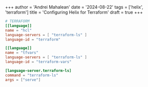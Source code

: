 +++
author = 'Andrei Mahalean'
date = '2024-08-22'
tags = ['helix', 'terraform']
title = 'Configuring Helix for Terraform'
draft = true
+++



```toml
# TERRAFORM
[[language]]
name = "hcl"
language-servers = [ "terraform-ls" ]
language-id = "terraform"

[[language]]
name = "tfvars"
language-servers = [ "terraform-ls" ]
language-id = "terraform-vars"

[language-server.terraform-ls]
command = "terraform-ls"
args = ["serve"]
```
